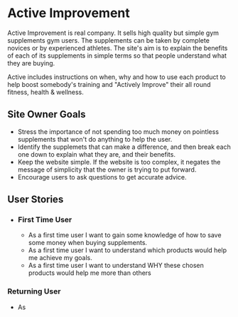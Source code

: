 # Active Improvement

Active Improvement is real company. It sells high quality but simple gym supplements gym users. The supplements can be taken by complete novices or by experienced athletes. The site's aim is to explain the benefits of each of its supplements in simple terms so that people understand what they are buying.

Active includes instructions on when, why and how to use each product to help boost somebody's training and "Actively Improve" their all round fitness, health & wellness.

## Site Owner Goals
- Stress the importance of not spending too much money on pointless supplements that won't do anything to help the user.
- Identify the supplemets that can make a difference, and then break each one down to explain what they are, and their benefits.
- Keep the website simple. If the website is too complex, it negates the message of simplicity that the owner is trying to put forward.
- Encourage users to ask questions to get accurate advice.

## User Stories
- ### First Time User
  - As a first time user I want to gain some knowledge of how to save some money when buying supplements.
  - As a first time user I want to understand which products would help me achieve my goals.
  - As a first time user I want to understand WHY these chosen products would help me more than others

### Returning User
  - As 
